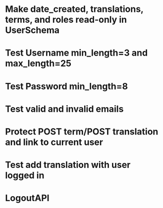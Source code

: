 # Make date_created, translations, terms, and roles read-only in UserSchema
# Test Username min_length=3 and max_length=25
# Test Password min_length=8
# Test valid and invalid emails
# Protect POST term/POST translation and link to current user
# Test add translation with user logged in
# LogoutAPI

